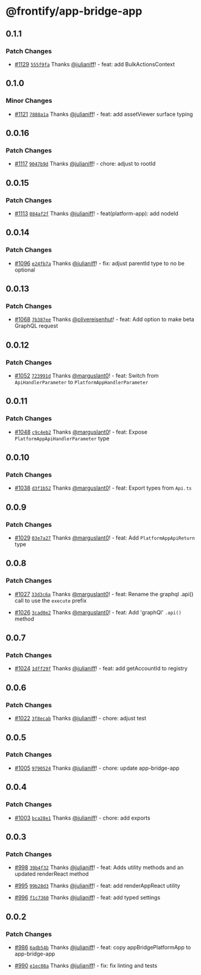 # @frontify/app-bridge-app

## 0.1.1

### Patch Changes

-   [#1129](https://github.com/Frontify/brand-sdk/pull/1129) [`555f9fa`](https://github.com/Frontify/brand-sdk/commit/555f9fa6c0fd15b1d5da0855ed73412f40b8c3de) Thanks [@julianiff](https://github.com/julianiff)! - feat: add BulkActionsContext

## 0.1.0

### Minor Changes

-   [#1121](https://github.com/Frontify/brand-sdk/pull/1121) [`7888a1a`](https://github.com/Frontify/brand-sdk/commit/7888a1ac221016717527088ea938a4f5089102ce) Thanks [@julianiff](https://github.com/julianiff)! - feat: add assetViewer surface typing

## 0.0.16

### Patch Changes

-   [#1117](https://github.com/Frontify/brand-sdk/pull/1117) [`9047b9d`](https://github.com/Frontify/brand-sdk/commit/9047b9d4e089e91394ab23ae2ffaed3e9f6807a6) Thanks [@julianiff](https://github.com/julianiff)! - chore: adjust to rootId

## 0.0.15

### Patch Changes

-   [#1113](https://github.com/Frontify/brand-sdk/pull/1113) [`084af2f`](https://github.com/Frontify/brand-sdk/commit/084af2f7a7f950766c88bd6c2a6f7481687173a2) Thanks [@julianiff](https://github.com/julianiff)! - feat(platform-app): add nodeId

## 0.0.14

### Patch Changes

-   [#1096](https://github.com/Frontify/brand-sdk/pull/1096) [`e24fb7a`](https://github.com/Frontify/brand-sdk/commit/e24fb7a7cefa999decc4c8bed3941de5a35b006d) Thanks [@julianiff](https://github.com/julianiff)! - fix: adjust parentId type to no be optional

## 0.0.13

### Patch Changes

-   [#1068](https://github.com/Frontify/brand-sdk/pull/1068) [`7b387ee`](https://github.com/Frontify/brand-sdk/commit/7b387eec0552e861eb71c60af09a0b51eea21dc4) Thanks [@olivereisenhut](https://github.com/olivereisenhut)! - feat: Add option to make beta GraphQL request

## 0.0.12

### Patch Changes

-   [#1052](https://github.com/Frontify/brand-sdk/pull/1052) [`723991d`](https://github.com/Frontify/brand-sdk/commit/723991dadfb552dab0afee8267ce4cd3af8c2abf) Thanks [@marguslant0](https://github.com/marguslant0)! - feat: Switch from `ApiHandlerParameter` to `PlatformAppHandlerParameter`

## 0.0.11

### Patch Changes

-   [#1048](https://github.com/Frontify/brand-sdk/pull/1048) [`c9c4eb2`](https://github.com/Frontify/brand-sdk/commit/c9c4eb26ecbff356c6e384597b153de21073780c) Thanks [@marguslant0](https://github.com/marguslant0)! - feat: Expose `PlatformAppApiHandlerParameter` type

## 0.0.10

### Patch Changes

-   [#1038](https://github.com/Frontify/brand-sdk/pull/1038) [`d3f1b52`](https://github.com/Frontify/brand-sdk/commit/d3f1b528b361740b5bf820044cd3b54b4fb1a0a0) Thanks [@marguslant0](https://github.com/marguslant0)! - feat: Export types from `Api.ts`

## 0.0.9

### Patch Changes

-   [#1029](https://github.com/Frontify/brand-sdk/pull/1029) [`03e7a27`](https://github.com/Frontify/brand-sdk/commit/03e7a274b799bc87e1188bb343037a11a26d047f) Thanks [@marguslant0](https://github.com/marguslant0)! - feat: Add `PlatformAppApiReturn` type

## 0.0.8

### Patch Changes

-   [#1027](https://github.com/Frontify/brand-sdk/pull/1027) [`33d3c6a`](https://github.com/Frontify/brand-sdk/commit/33d3c6ac167715cc80d8e9c1149f50c5d7c007a5) Thanks [@marguslant0](https://github.com/marguslant0)! - feat: Rename the graphql .api() call to use the `execute` prefix

-   [#1026](https://github.com/Frontify/brand-sdk/pull/1026) [`3cad0e2`](https://github.com/Frontify/brand-sdk/commit/3cad0e208460c551b94508d47cbbebd9891869e6) Thanks [@marguslant0](https://github.com/marguslant0)! - feat: Add 'graphQl' `.api()` method

## 0.0.7

### Patch Changes

-   [#1024](https://github.com/Frontify/brand-sdk/pull/1024) [`1dff29f`](https://github.com/Frontify/brand-sdk/commit/1dff29f978fe2ba591bd9e3b132fed7da3d598a7) Thanks [@julianiff](https://github.com/julianiff)! - feat: add getAccountId to registry

## 0.0.6

### Patch Changes

-   [#1022](https://github.com/Frontify/brand-sdk/pull/1022) [`3f8ecab`](https://github.com/Frontify/brand-sdk/commit/3f8ecab1ac4acdd077d63a000a3ac784d81adf3d) Thanks [@julianiff](https://github.com/julianiff)! - chore: adjust test

## 0.0.5

### Patch Changes

-   [#1005](https://github.com/Frontify/brand-sdk/pull/1005) [`9790524`](https://github.com/Frontify/brand-sdk/commit/979052451ee69cbd9f60c397a30b4e5fd08fa779) Thanks [@julianiff](https://github.com/julianiff)! - chore: update app-bridge-app

## 0.0.4

### Patch Changes

-   [#1003](https://github.com/Frontify/brand-sdk/pull/1003) [`bca28e1`](https://github.com/Frontify/brand-sdk/commit/bca28e193e59e04618a1b172f7bc14790b24efe2) Thanks [@julianiff](https://github.com/julianiff)! - chore: add exports

## 0.0.3

### Patch Changes

-   [#998](https://github.com/Frontify/brand-sdk/pull/998) [`39b4f32`](https://github.com/Frontify/brand-sdk/commit/39b4f32e6b96bc5a1d39517f268e930995ab960c) Thanks [@julianiff](https://github.com/julianiff)! - feat: Adds utility methods and an updated renderReact method

-   [#995](https://github.com/Frontify/brand-sdk/pull/995) [`99b28d3`](https://github.com/Frontify/brand-sdk/commit/99b28d3baec9ff928daf8847514202f85be3e64f) Thanks [@julianiff](https://github.com/julianiff)! - feat: add renderAppReact utility

-   [#996](https://github.com/Frontify/brand-sdk/pull/996) [`f1c7360`](https://github.com/Frontify/brand-sdk/commit/f1c7360ea59e49f13170f80d6ce51dad7b30f23e) Thanks [@julianiff](https://github.com/julianiff)! - feat: add typed settings

## 0.0.2

### Patch Changes

-   [#986](https://github.com/Frontify/brand-sdk/pull/986) [`6adb54b`](https://github.com/Frontify/brand-sdk/commit/6adb54bb2a3af14a016b3d979f1c43129953b5f4) Thanks [@julianiff](https://github.com/julianiff)! - feat: copy appBridgePlatformApp to app-bridge-app

-   [#990](https://github.com/Frontify/brand-sdk/pull/990) [`e1ec08a`](https://github.com/Frontify/brand-sdk/commit/e1ec08a988950997ddc70213300639fd8f3866d9) Thanks [@julianiff](https://github.com/julianiff)! - fix: fix linting and tests
